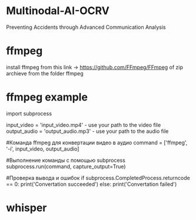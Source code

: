 # Multinodal-AI-OCRV
Preventing Accidents through Advanced Communication Analysis
# ffmpeg
install ffmpeg from this link -> https://github.com/FFmpeg/FFmpeg
of zip archieve from the folder ffmpeg
# ffmpeg example
import subprocess

input_video = 'input_video.mp4'   - use your path to the video file
output_audio = 'output_audio.mp3' -  use your path to the audio file

#Команда ffmpeg для конвертации видео в аудио
command = ['ffmpeg', '-i', input_video, output_audio]

#Выполнение команды с помощью subprocess
subprocess.run(command, capture_output=True)

#Проверка вывода и ошибок
if subprocess.CompletedProcess.returncode == 0:
    print('Convertation succeeded')
else:
    print('Convertation failed')
# whisper
